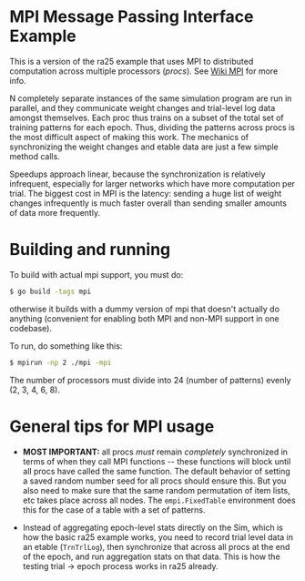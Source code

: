 # MPI Message Passing Interface Example

This is a version of the ra25 example that uses MPI to distributed computation across multiple processors (*procs*).  See [Wiki MPI](https://github.com/emer/emergent/wiki/MPI) for more info.

N completely separate instances of the same simulation program are run in parallel, and they communicate weight changes and trial-level log data amongst themselves.  Each proc thus trains on a subset of the total set of training patterns for each epoch.  Thus, dividing the patterns across procs is the most difficult aspect of making this work.  The mechanics of synchronizing the weight changes and etable data are just a few simple method calls.

Speedups approach linear, because the synchronization is relatively infrequent, especially for larger networks which have more computation per trial.  The biggest cost in MPI is the latency: sending a huge list of weight changes infrequently is much faster overall than sending smaller amounts of data more frequently.

# Building and running

To build with actual mpi support, you must do:

```bash
$ go build -tags mpi
```

otherwise it builds with a dummy version of mpi that doesn't actually do anything (convenient for enabling both MPI and non-MPI support in one codebase).

To run, do something like this:

```bash
$ mpirun -np 2 ./mpi -mpi
```

The number of processors must divide into 24 (number of patterns) evenly (2, 3, 4, 6, 8).

# General tips for MPI usage

* **MOST IMPORTANT:** all procs *must* remain *completely* synchronized in terms of when they call MPI functions -- these functions will block until all procs have called the same function.  The default behavior of setting a saved random number seed for all procs should ensure this.  But you also need to make sure that the same random permutation of item lists, etc takes place across all nodes.  The `empi.FixedTable` environment does this for the case of a table with a set of patterns.

* Instead of aggregating epoch-level stats directly on the Sim, which is how the basic ra25 example works, you need to record trial level data in an etable (`TrnTrlLog`), then synchronize that across all procs at the end of the epoch, and run aggregation stats on that data.  This is how the testing trial -> epoch process works in ra25 already.



